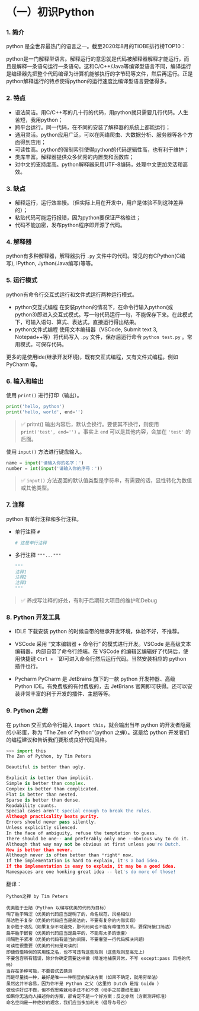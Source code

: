# （一）初识Python

### 1. 简介

python 是全世界最热门的语言之一。截至2020年8月的TIOBE排行榜TOP10：

python是一门解释型语言。解释运行的意思就是代码被解释器解释才能运行，而且是解释一条语句运行一条语句。这和C/C++/Java等编译型语言不同，编译运行是编译器先把整个代码编译为计算机能够执行的字节码等文件，然后再运行。正是python解释运行的特点使得python的运行速度比编译型语言要低得多。  

### 2. 特点

+ 语法简洁。用C/C++写的几十行的代码，用python就只需要几行代码。人生苦短，我用python；
+ 跨平台运行。同一代码，在不同的安装了解释器的系统上都能运行；
+ 通用灵活。python应用广泛，可以在网络爬虫、大数据分析、服务器等各个方面得到应用；
+ 可读性高。python的强制索引使得python的代码逻辑性高，也有利于维护；
+ 类库丰富。解释器提供众多优秀的内置类和函数库；
+ 对中文的支持度高。python解释器采用UTF-8编码，处理中文更加灵活和高效。

### 3. 缺点

+ 解释运行，运行效率慢。（但实际上用在开发中，用户是体验不到这种差异的）；
+ 粘贴代码可能运行报错，因为python要保证严格缩进；
+ 代码不能加密，发布python程序即开源了代码。

### 4. 解释器

python有多种解释器，解释器执行 `.py` 文件中的代码。常见的有CPython(C编写), IPython, Jython(Java编写)等等。


### 5. 运行模式

python有命令行交互式运行和文件式运行两种运行模式。

+ python交互式编程
  在安装python的情况下，在命令行输入python(或python3)即进入交互式模式。写一句代码运行一句，不能保存下来。在此模式下，可输入语句、算式、表达式，直接运行得出结果。
+ python文件式编程
  使用文本编辑器（VSCode, Submit text 3, Notepad++等）将代码写入 `.py` 文件，保存后运行命令 `python test.py` 。常用模式，可保存代码。

更多的是使用ide(继承开发环境)，既有交互式编程，又有文件式编程。例如 PyCharm 等。

### 6. 输入和输出

使用 `print()` 进行打印（输出）。
```py
print('hello, python')
print('hello, world', end='')
```

> ✅ pritnt() 输出内容后，默认会换行。要使其不换行，则使用 `print('test', end='')` 。事实上 `end` 可以是其他内容，会加在 `'test'` 的后面。

使用 `input()` 方法进行键盘输入。
```py
name = input('请输入你的名字：')
number = int(input('请输入你的序号：'))
```

> ✅ `input()` 方法返回的默认值类型是字符串，有需要的话，显性转化为数值或其他类型。

### 7. 注释

python 有单行注释和多行注释。

+ 单行注释 `#`
  ```py
  # 这是单行注释
  ```
+ 多行注释 `"""...""" `
  ```py
  """
  注释1
  注释2
  注释3
  """
  ```
> ✅ 养成写注释的好处，有利于后期较大项目的维护和Debug

### 8. Python 开发工具

+ IDLE
  下载安装 python 的时候自带的继承开发环境，体验不好，不推荐。

+ VSCode
  采用 “文本编辑器 + 命令行” 的模式进行开发。VSCode 是高级文本编辑器，内部自带了命令行终端。在 VSCode 的编辑区编辑好了代码后，使用快捷键 `Ctrl + ` `即可进入命令行然后运行代码。当然安装相应的 python 插件也行。 

+ Pycharm
  PyCharm 是 JetBrains 旗下的一款 python 开发神器、高级 Python IDE。有免费版的有付费版的，去 JetBrians 官网即可获得。还可以安装非常丰富的利于开发的插件、主题等等。

### 9. Python 之蝉

在 python 交互式命令行输入 `import this`，就会输出当年 python 的开发者隐藏的小彩蛋，称为 ”The Zen of Python“（python 之蝉）。这是给 python 开发者们的编程建议和告诉我们要形成良好代码风格。

```python
>>> import this
The Zen of Python, by Tim Peters

Beautiful is better than ugly.

Explicit is better than implicit.
Simple is better than complex.
Complex is better than complicated.
Flat is better than nested.
Sparse is better than dense.
Readability counts.
Special cases aren't special enough to break the rules.
Although practicality beats purity.
Errors should never pass silently.
Unless explicitly silenced.
In the face of ambiguity, refuse the temptation to guess.
There should be one-- and preferably only one --obvious way to do it.
Although that way may not be obvious at first unless you're Dutch.
Now is better than never.
Although never is often better than *right* now.
If the implementation is hard to explain, it's a bad idea.
If the implementation is easy to explain, it may be a good idea.
Namespaces are one honking great idea -- let's do more of those!
```

翻译：

```
Python之禅 by Tim Peters

优美胜于丑陋（Python 以编写优美的代码为目标）
明了胜于晦涩（优美的代码应当是明了的，命名规范，风格相似）
简洁胜于复杂（优美的代码应当是简洁的，不要有复杂的内部实现）
复杂胜于凌乱（如果复杂不可避免，那代码间也不能有难懂的关系，要保持接口简洁）
扁平胜于嵌套（优美的代码应当是扁平的，不能有太多的嵌套）
间隔胜于紧凑（优美的代码有适当的间隔，不要奢望一行代码解决问题）
可读性很重要（优美的代码是可读的）
即便假借特例的实用性之名，也不可违背这些规则（这些规则至高无上）
不要包容所有错误，除非你确定需要这样做（精准地捕获异常，不写 except:pass 风格的代码）
当存在多种可能，不要尝试去猜测
而是尽量找一种，最好是唯一一种明显的解决方案（如果不确定，就用穷举法）
虽然这并不容易，因为你不是 Python 之父（这里的 Dutch 是指 Guido ）
做也许好过不做，但不假思索就动手还不如不做（动手之前要细思量）
如果你无法向人描述你的方案，那肯定不是一个好方案；反之亦然（方案测评标准）
命名空间是一种绝妙的理念，我们应当多加利用（倡导与号召）
```
